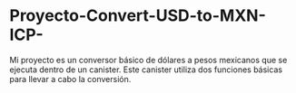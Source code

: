 # Proyecto-Convert-USD-to-MXN-ICP-
Mi proyecto es un conversor básico de dólares a pesos mexicanos que se ejecuta dentro de un canister. Este canister utiliza dos funciones básicas para llevar a cabo la conversión.
